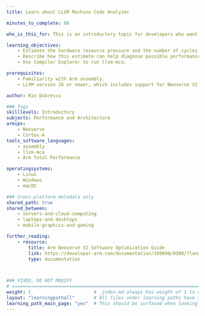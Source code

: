 ```yaml
---
title: Learn about LLVM Machine Code Analyzer

minutes_to_complete: 60

who_is_this_for: This is an introductory topic for developers who want to diagnose performance issues of Arm programs using LLVM Machine Code Analyzer (MCA) and Compiler Explorer.

learning_objectives:
    - Estimate the hardware resource pressure and the number of cycles taken to execute your code snippet using llvm-mca.
    - Describe how this estimate can help diagnose possible performance issues.
    - Use Compiler Explorer to run llvm-mca.

prerequisites:
    - Familiarity with Arm assembly.
    - LLVM version 16 or newer, which includes support for Neoverse V2.

author: Rin Dobrescu

### Tags
skilllevels: Introductory
subjects: Performance and Architecture
armips:
    - Neoverse
    - Cortex-A
tools_software_languages:
    - assembly
    - llvm-mca
    - Arm Total Performance

operatingsystems:
    - Linux
    - Windows
    - macOS

### Cross-platform metadata only
shared_path: true
shared_between:
    - servers-and-cloud-computing
    - laptops-and-desktops
    - mobile-graphics-and-gaming

further_reading:
    - resource:
        title: Arm Neoverse V2 Software Optimization Guide
        link: https://developer.arm.com/documentation/109898/0300/?lang=en
        type: documentation



### FIXED, DO NOT MODIFY
# ================================================================================
weight: 1                       # _index.md always has weight of 1 to order correctly
layout: "learningpathall"       # All files under learning paths have this same wrapper
learning_path_main_page: "yes"  # This should be surfaced when looking for related content. Only set for _index.md of learning path content.
---
```

